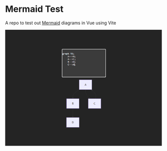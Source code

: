 # Mermaid Test

A repo to test out [Mermaid](https://mermaid.js.org/) diagrams in Vue using Vite

![Example screenshot of website](https://raw.githubusercontent.com/Cleancookie/mermaid-test/refs/heads/main/.github/images/image.png?raw=true)
